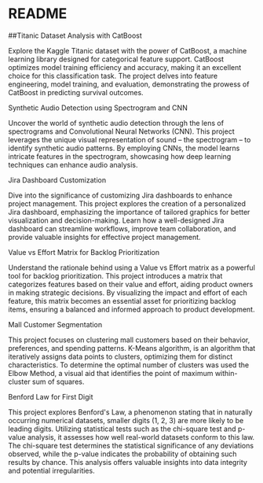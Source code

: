 # README 
##Titanic Dataset Analysis with CatBoost

Explore the Kaggle Titanic dataset with the power of CatBoost, a machine learning library designed for categorical feature support. CatBoost optimizes model training efficiency and accuracy, making it an excellent choice for this classification task. The project delves into feature engineering, model training, and evaluation, demonstrating the prowess of CatBoost in predicting survival outcomes.

Synthetic Audio Detection using Spectrogram and CNN

Uncover the world of synthetic audio detection through the lens of spectrograms and Convolutional Neural Networks (CNN). This project leverages the unique visual representation of sound – the spectrogram – to identify synthetic audio patterns. By employing CNNs, the model learns intricate features in the spectrogram, showcasing how deep learning techniques can enhance audio analysis.

Jira Dashboard Customization

Dive into the significance of customizing Jira dashboards to enhance project management. This project explores the creation of a personalized Jira dashboard, emphasizing the importance of tailored graphics for better visualization and decision-making. Learn how a well-designed Jira dashboard can streamline workflows, improve team collaboration, and provide valuable insights for effective project management.

Value vs Effort Matrix for Backlog Prioritization

Understand the rationale behind using a Value vs Effort matrix as a powerful tool for backlog prioritization. This project introduces a matrix that categorizes features based on their value and effort, aiding product owners in making strategic decisions. By visualizing the impact and effort of each feature, this matrix becomes an essential asset for prioritizing backlog items, ensuring a balanced and informed approach to product development.

Mall Customer Segmentation

This project focuses on clustering mall customers based on their behavior, preferences, and spending patterns. K-Means algorithm, is an algorithm that iteratively assigns data points to clusters, optimizing them for distinct characteristics. To determine the optimal number of clusters was used the Elbow Method, a visual aid that identifies the point of maximum within-cluster sum of squares. 

Benford Law for First Digit

This project explores Benford's Law, a phenomenon stating that in naturally occurring numerical datasets, smaller digits (1, 2, 3) are more likely to be leading digits. Utilizing statistical tests such as the chi-square test and p-value analysis, it assesses how well real-world datasets conform to this law. The chi-square test determines the statistical significance of any deviations observed, while the p-value indicates the probability of obtaining such results by chance. This analysis offers valuable insights into data integrity and potential irregularities.


